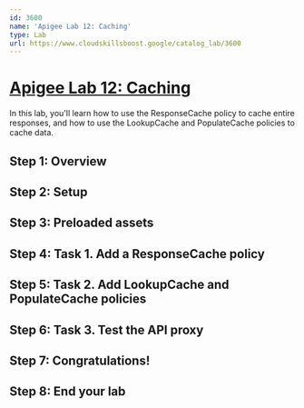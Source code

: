 ```yaml
---
id: 3600
name: 'Apigee Lab 12: Caching'
type: Lab
url: https://www.cloudskillsboost.google/catalog_lab/3600
---
```


# [Apigee Lab 12: Caching](https://www.cloudskillsboost.google/catalog_lab/3600)

In this lab, you'll learn how to use the ResponseCache policy to cache entire responses, and how to use the LookupCache and PopulateCache policies to cache data.

## Step 1: Overview

## Step 2: Setup

## Step 3: Preloaded assets

## Step 4: Task 1. Add a ResponseCache policy

## Step 5: Task 2. Add LookupCache and PopulateCache policies

## Step 6: Task 3. Test the API proxy

## Step 7: Congratulations!

## Step 8: End your lab
